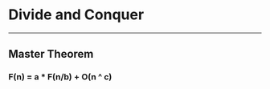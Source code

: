 # Divide and Conquer

---

## Master Theorem

### F(n) = a * F(n/b) + O(n ^ c)

<!-- F(n) = a * F(n/b) + O(n ^ c) -->

<!-- F(n) = sum( O(O(n^c) * (a / b^d) ^ i) ) -->
